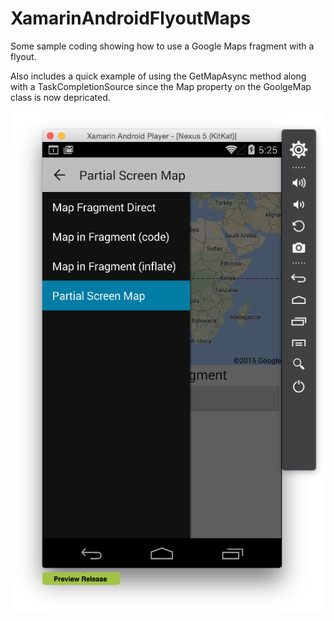 # XamarinAndroidFlyoutMaps

Some sample coding showing how to use a Google Maps fragment with a flyout.

Also includes a quick example of using the GetMapAsync method along with a TaskCompletionSource since the Map property on the GoolgeMap class is now depricated.

<img src="https://raw.githubusercontent.com/adrianstevens/XamarinAndroidFlyoutMaps/master/Screenshots/FlyoutMap.png" />

